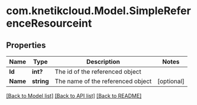 # com.knetikcloud.Model.SimpleReferenceResourceint
## Properties

Name | Type | Description | Notes
------------ | ------------- | ------------- | -------------
**Id** | **int?** | The id of the referenced object | 
**Name** | **string** | The name of the referenced object | [optional] 

[[Back to Model list]](../README.md#documentation-for-models) [[Back to API list]](../README.md#documentation-for-api-endpoints) [[Back to README]](../README.md)

